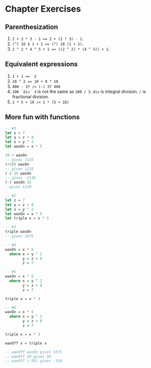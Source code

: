 # Chapter Exercises

## Parenthesization

1. `2 + 2 * 3 - 1 == 2 + (2 * 3) - 1`.
2. `(^) 10 $ 1 + 1 == (^) 10 (1 + 1)`.
3. `2 ^ 2 * 4 ^ 5 + 1 == ((2 ^ 2) * (4 ^ 5)) + 1`.

## Equivalent expressions

1. `1 + 1 ==  2`
2. `10 ^ 2 == 10 + 9 * 10`
3. `400 - 37 /= (-) 37 400`
4. ``100 `div` 3`` is not the same as `100 / 3`. `div` is integral division. `/` is fractional division.
5. `2 * 5 + 18 /= 2 * (5 + 18)`

## More fun with functions

```haskell
-- #1
let z = 7
let y = z + 8
let x = y ^ 2
let waxOn = x * 5

10 + waxOn
-- gives 1135
(+10) waxOn
-- gives 1135
(-) 15 waxOn
-- gives -1110
(-) waxOn 15
--gives 1110

```

```haskell
-- #2
let z = 7
let y = z + 8
let x = y ^ 2
let waxOn = x * 5
let triple x = x * 3
```

```haskell
-- #3
triple waxOn
-- gives 3375
```

```haskell
-- #4
waxOn = x * 5
  where x = y ^ 2
        y = z + 8
        z = 7
```

```haskell
-- #5
waxOn = x * 5
  where x = y ^ 2
        y = z + 8
        z = 7

triple x = x * 3
```

```haskell
-- #6
waxOn = x * 5
  where x = y ^ 2
        y = z + 8
        z = 7

triple x = x * 3

waxOff x = triple x

-- waxOff waxOn gives 3375
-- waxOff 10 gives 30
-- waxOff (-50) gives -150
```
